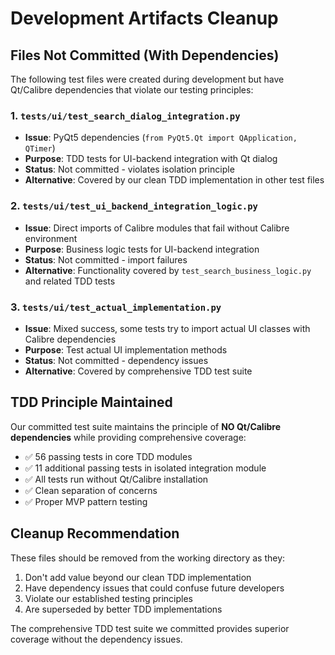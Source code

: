 # Development Artifacts Cleanup

## Files Not Committed (With Dependencies)

The following test files were created during development but have Qt/Calibre dependencies that violate our testing principles:

### 1. `tests/ui/test_search_dialog_integration.py`
- **Issue**: PyQt5 dependencies (`from PyQt5.Qt import QApplication, QTimer`)
- **Purpose**: TDD tests for UI-backend integration with Qt dialog
- **Status**: Not committed - violates isolation principle
- **Alternative**: Covered by our clean TDD implementation in other test files

### 2. `tests/ui/test_ui_backend_integration_logic.py`  
- **Issue**: Direct imports of Calibre modules that fail without Calibre environment
- **Purpose**: Business logic tests for UI-backend integration
- **Status**: Not committed - import failures
- **Alternative**: Functionality covered by `test_search_business_logic.py` and related TDD tests

### 3. `tests/ui/test_actual_implementation.py`
- **Issue**: Mixed success, some tests try to import actual UI classes with Calibre dependencies
- **Purpose**: Test actual UI implementation methods
- **Status**: Not committed - dependency issues
- **Alternative**: Covered by comprehensive TDD test suite

## TDD Principle Maintained

Our committed test suite maintains the principle of **NO Qt/Calibre dependencies** while providing comprehensive coverage:

- ✅ 56 passing tests in core TDD modules
- ✅ 11 additional passing tests in isolated integration module  
- ✅ All tests run without Qt/Calibre installation
- ✅ Clean separation of concerns
- ✅ Proper MVP pattern testing

## Cleanup Recommendation

These files should be removed from the working directory as they:
1. Don't add value beyond our clean TDD implementation
2. Have dependency issues that could confuse future developers
3. Violate our established testing principles
4. Are superseded by better TDD implementations

The comprehensive TDD test suite we committed provides superior coverage without the dependency issues.